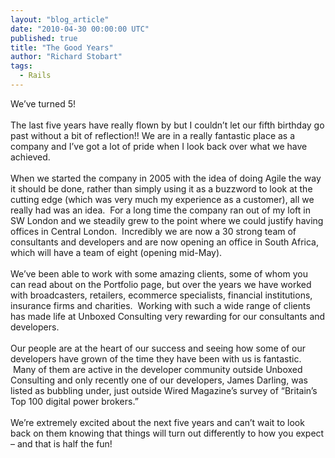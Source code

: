 ```yaml
---
layout: "blog_article"
date: "2010-04-30 00:00:00 UTC"
published: true
title: "The Good Years"
author: "Richard Stobart"
tags:
  - Rails
---
```


<p>We&rsquo;ve turned 5!<br />
&nbsp;<br />
The last five years have really flown by but I couldn&rsquo;t let our fifth birthday go past without a bit of reflection!! We are in a really fantastic place as a company and I&rsquo;ve got a lot of pride when I look back over what we have achieved.<br />
&nbsp;<br />
When we started the company in 2005 with the idea of doing Agile the way it should be done, rather than simply using it as a buzzword to look at the cutting edge (which was very much my experience as a customer), all we really had was an idea. &nbsp;For a long time the company ran out of my loft in SW London and we steadily grew to the point where we could justify having offices in Central London. &nbsp;Incredibly we are now a 30 strong team of consultants and developers and are now opening an office in South Africa, which will have a team of eight (opening mid-May).<br />
&nbsp;<br />
We&rsquo;ve been able to work with some amazing clients, some of whom you can read about on the Portfolio page, but over the years we have worked with broadcasters, retailers, ecommerce specialists, financial institutions, insurance firms and charities. &nbsp;Working with such a wide range of clients has made life at Unboxed Consulting very rewarding for our consultants and developers.<br />
&nbsp;<br />
Our people are at the heart of our success and seeing how some of our developers have grown of the time they have been with us is fantastic. &nbsp;Many of them are active in the developer community outside Unboxed Consulting and only recently one of our developers, James Darling, was listed as bubbling under, just outside Wired Magazine&rsquo;s survey of &ldquo;Britain&rsquo;s Top 100 digital power brokers.&rdquo;<br />
&nbsp;<br />
We&rsquo;re extremely excited about the next five years and can&rsquo;t wait to look back on them knowing that things will turn out differently to how you expect &ndash; and that is half the fun!</p>
